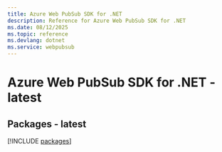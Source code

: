 ```yaml
---
title: Azure Web PubSub SDK for .NET
description: Reference for Azure Web PubSub SDK for .NET
ms.date: 08/12/2025
ms.topic: reference
ms.devlang: dotnet
ms.service: webpubsub
---
```

# Azure Web PubSub SDK for .NET - latest
## Packages - latest
[!INCLUDE [packages](web-pubsub-index.md)]
